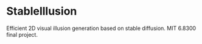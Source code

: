 # StableIllusion
Efficient 2D visual illusion generation based on stable diffusion. MIT 6.8300 final project.

